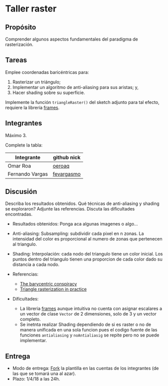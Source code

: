 # Taller raster

## Propósito

Comprender algunos aspectos fundamentales del paradigma de rasterización.

## Tareas

Emplee coordenadas baricéntricas para:

1. Rasterizar un triángulo;
2. Implementar un algoritmo de anti-aliasing para sus aristas; y,
3. Hacer shading sobre su superficie.

Implemente la función ```triangleRaster()``` del sketch adjunto para tal efecto, requiere la librería [frames](https://github.com/VisualComputing/framesjs/releases).

## Integrantes

Máximo 3.

Complete la tabla:

| Integrante | github nick |
|------------|-------------|
|Omar Roa|[oeroaq](https://oeroaq.github.io/)|
|Fernando Vargas|[fevargasmo](https://fevargasmo.github.io/)|

## Discusión
Describa los resultados obtenidos. Qué técnicas de anti-aliasing y shading se exploraron? Adjunte las referencias. Discuta las dificultades encontradas.
- Resultados obtenidos:
Ponga aca algunas imagenes o algo...
- Anti-aliasing:
  Subsampling: subdividir cada pixel en n zonas. La intensidad del color es proporcional al numero de zonas que pertenecen al triangulo.

- Shading:
  Interpolación: cada nodo del triangulo tiene un color inicial. Los puntos dentro del triangulo tienen una proporcion de cada color dado su distancia a cada nodo.

- Referencias:
  - [The barycentric conspiracy](https://fgiesen.wordpress.com/2013/02/06/the-barycentric-conspirac/)
  - [Triangle rasterization in practice](https://fgiesen.wordpress.com/2013/02/08/triangle-rasterization-in-practice/)
- Dificultades:

    - La libreria [frames](https://github.com/VisualComputing/framesjs/releases) aunque intuitiva no cuenta con asignar escalares a un vector de clase ```Vector```  de 2 dimensiones, solo de 3 y un vector completo.
    - Se inetnta realizar Shading dependiendo de si es raster o no de manera unificada en una sola funcion pues el codigo fuente de las funciones ```antialiasing``` y ```noAntialiasig``` se repite pero no se puede implementar.


## Entrega

* Modo de entrega: [Fork](https://help.github.com/articles/fork-a-repo/) la plantilla en las cuentas de los integrantes (de las que se tomará una al azar).
* Plazo: 1/4/18 a las 24h.
